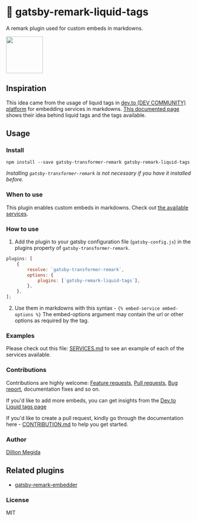 # 📍 gatsby-remark-liquid-tags

A remark plugin used for custom embeds in markdowns.

<img src='https://travis-ci.org/dillionmegida/gatsby-remark-liquid-tags.svg?branch=master' width='100px'>

## Inspiration

This idea came from the usage of liquid tags in [dev.to (DEV COMMUNITY) platform](https://dev.to) for embedding services in markdowns. [This documented page](https://docs.dev.to/frontend/liquid-tags/) shows their idea behind liquid tags and the tags available.

## Usage

### Install

```shell
npm install --save gatsby-transformer-remark gatsby-remark-liquid-tags
```

_Installing `gatsby-transformer-remark` is not necessary if you have it installed before._

### When to use

This plugin enables custom embeds in markdowns. Check out [the available services](./src/SERVICES.md).

### How to use

1. Add the plugin to your gatsby configuration file (`gatsby-config.js`) in the plugins property of `gatsby-transformer-remark`.

```js
plugins: [
	{
		resolve: `gatsby-transformer-remark`,
		options: {
			plugins: [`gatsby-remark-liquid-tags`],
		},
	},
];
```

2. Use them in markdowns with this syntax - `{% embed-service embed-options %}`
   The embed-options argument may contain the url or other options as required by the tag.

### Examples

Please check out this file: [SERVICES.md](./src/SERVICES.md) to see an example of each of the services available.

### Contributions

Contributions are highly welcome: [Feature requests](https://github.com/dillionmegida/gatsby-remark-liquid-tags/issues/new/choose), [Pull requests](https://github.com/dillionmegida/gatsby-remark-liquid-tags/pulls), [Bug report](https://github.com/dillionmegida/gatsby-remark-liquid-tags/issues/new/choose), documentation fixes and so on.

If you'd like to add more embeds, you can get insights from the [Dev.to Liquid tags page](https://docs.dev.to/frontend/liquid-tags/)

If you'd like to create a pull request, kindly go through the documentation here - [CONTRIBUTION.md](CONTRIBUTION.md) to help you get started.

### Author

[Dillion Megida](https://dillionmegida.com/about)

## Related plugins

-   [gatsby-remark-embedder](https://www.npmjs.com/package/gatsby-remark-embedder)

### License

MIT